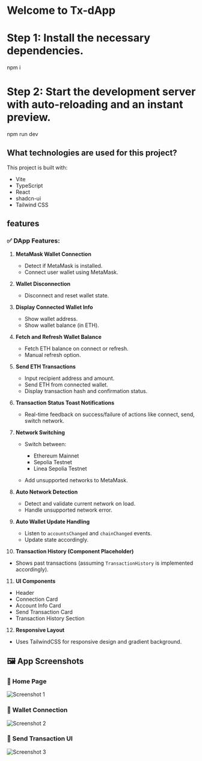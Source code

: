 # Welcome to Tx-dApp

# Step 1: Install the necessary dependencies.
npm i

# Step 2: Start the development server with auto-reloading and an instant preview.
npm run dev

## What technologies are used for this project?

This project is built with:

- Vite
- TypeScript
- React
- shadcn-ui
- Tailwind CSS


## features

### ✅ **DApp Features:**

1. **MetaMask Wallet Connection**

   * Detect if MetaMask is installed.
   * Connect user wallet using MetaMask.

2. **Wallet Disconnection**

   * Disconnect and reset wallet state.

3. **Display Connected Wallet Info**

   * Show wallet address.
   * Show wallet balance (in ETH).

4. **Fetch and Refresh Wallet Balance**

   * Fetch ETH balance on connect or refresh.
   * Manual refresh option.

5. **Send ETH Transactions**

   * Input recipient address and amount.
   * Send ETH from connected wallet.
   * Display transaction hash and confirmation status.

6. **Transaction Status Toast Notifications**

   * Real-time feedback on success/failure of actions like connect, send, switch network.

7. **Network Switching**

   * Switch between:

     * Ethereum Mainnet
     * Sepolia Testnet
     * Linea Sepolia Testnet
   * Add unsupported networks to MetaMask.

8. **Auto Network Detection**

   * Detect and validate current network on load.
   * Handle unsupported network error.

9. **Auto Wallet Update Handling**

   * Listen to `accountsChanged` and `chainChanged` events.
   * Update state accordingly.

10. **Transaction History (Component Placeholder)**

* Shows past transactions (assuming `TransactionHistory` is implemented accordingly).

11. **UI Components**

* Header
* Connection Card
* Account Info Card
* Send Transaction Card
* Transaction History Section

12. **Responsive Layout**

* Uses TailwindCSS for responsive design and gradient background.

## 🖼️ App Screenshots

### 🔹 Home Page
![Screenshot 1](public/Screenshot%202025-06-06%20001216.png)

### 🔹 Wallet Connection
![Screenshot 2](public/Screenshot%202025-06-06%20001406.png)

### 🔹 Send Transaction UI
![Screenshot 3](public/Screenshot%202025-06-06%20001427.png)
